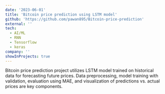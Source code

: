```yaml
---
date: '2023-06-01'
title: 'Bitcoin price prediction using LSTM model'
github: 'https://github.com/pawan895/Bitcoin-price-prediction'
external: ''
tech:
  - AI/ML
  - RNN
  - Tensorflow
  - keras
company: ''
showInProjects: true
---
```


Bitcoin price prediction project utilizes LSTM model trained on historical data for forecasting future prices. Data preprocessing, model training with validation, evaluation using MAE, and visualization of predictions vs. actual prices are key components.
